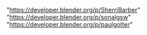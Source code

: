 "https://developer.blender.org/p/SherriBarber"
"https://developer.blender.org/p/sonalgsw"
"https://developer.blender.org/p/paulgolter"
 
